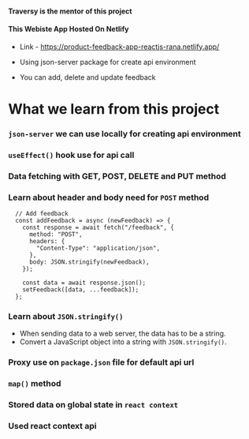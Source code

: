 <h4>Traversy is the mentor of this project</h4>

<h4>This Webiste App Hosted On Netlify</h4>

- Link - https://product-feedback-app-reactjs-rana.netlify.app/

- Using json-server package for create api environment
- You can add, delete and update feedback

# What we learn from this project

### `json-server` we can use locally for creating api environment

### `useEffect()` hook use for api call

### Data fetching with GET, POST, DELETE and PUT method

### Learn about header and body need for `POST` method

```
  // Add feedback
  const addFeedback = async (newFeedback) => {
    const response = await fetch("/feedback", {
      method: "POST",
      headers: {
        "Content-Type": "application/json",
      },
      body: JSON.stringify(newFeedback),
    });

    const data = await response.json();
    setFeedback([data, ...feedback]);
  };
```

### Learn about `JSON.stringify()`

- When sending data to a web server, the data has to be a string.
- Convert a JavaScript object into a string with `JSON.stringify()`.

### Proxy use on `package.json` file for default api url

### `map()` method

### Stored data on global state in `react context`

### Used react context api
